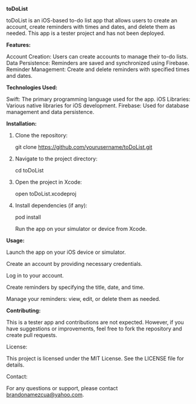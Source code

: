 **toDoList**

toDoList is an iOS-based to-do list app that allows users to create an account, create reminders with times and dates, and delete them as needed. This app is a tester project and has not been deployed.

**Features:**

Account Creation: Users can create accounts to manage their to-do lists.
Data Persistence: Reminders are saved and synchronized using Firebase.
Reminder Management: Create and delete reminders with specified times and dates.

**Technologies Used:**

Swift: The primary programming language used for the app.
iOS Libraries: Various native libraries for iOS development.
Firebase: Used for database management and data persistence.

**Installation:**

1. Clone the repository:

    git clone https://github.com/yourusername/toDoList.git

2. Navigate to the project directory:

    cd toDoList

3. Open the project in Xcode:

    open toDoList.xcodeproj

4. Install dependencies (if any):

    pod install

    Run the app on your simulator or device from Xcode.

**Usage:**

Launch the app on your iOS device or simulator.

Create an account by providing necessary credentials.

Log in to your account.

Create reminders by specifying the title, date, and time.

Manage your reminders: view, edit, or delete them as needed.

**Contributing:**

This is a tester app and contributions are not expected. However, if you have suggestions or improvements, feel free to fork the repository and create pull requests.

License:

This project is licensed under the MIT License. See the LICENSE file for details.

Contact:

For any questions or support, please contact brandonamezcua@yahoo.com.

